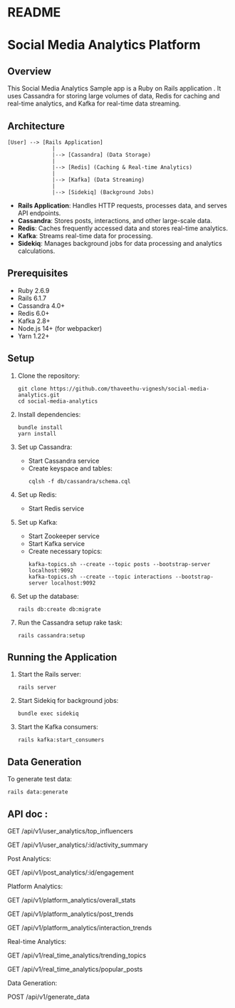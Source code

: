 # README

# Social Media Analytics Platform

## Overview

This Social Media Analytics Sample app is a Ruby on Rails application . It uses Cassandra for storing large volumes of data, Redis for caching and real-time analytics, and Kafka for real-time data streaming.

## Architecture

```
[User] --> [Rails Application]
              |
              |--> [Cassandra] (Data Storage)
              |
              |--> [Redis] (Caching & Real-time Analytics)
              |
              |--> [Kafka] (Data Streaming)
              |
              |--> [Sidekiq] (Background Jobs)
```

- **Rails Application**: Handles HTTP requests, processes data, and serves API endpoints.
- **Cassandra**: Stores posts, interactions, and other large-scale data.
- **Redis**: Caches frequently accessed data and stores real-time analytics.
- **Kafka**: Streams real-time data for processing.
- **Sidekiq**: Manages background jobs for data processing and analytics calculations.

## Prerequisites

- Ruby 2.6.9
- Rails 6.1.7
- Cassandra 4.0+
- Redis 6.0+
- Kafka 2.8+
- Node.js 14+ (for webpacker)
- Yarn 1.22+

## Setup

1. Clone the repository:
   ```
   git clone https://github.com/thaveethu-vignesh/social-media-analytics.git
   cd social-media-analytics
   ```

2. Install dependencies:
   ```
   bundle install
   yarn install
   ```

3. Set up Cassandra:
   - Start Cassandra service
   - Create keyspace and tables:
     ```
     cqlsh -f db/cassandra/schema.cql
     ```

4. Set up Redis:
   - Start Redis service

5. Set up Kafka:
   - Start Zookeeper service
   - Start Kafka service
   - Create necessary topics:
     ```
     kafka-topics.sh --create --topic posts --bootstrap-server localhost:9092
     kafka-topics.sh --create --topic interactions --bootstrap-server localhost:9092
     ```
6. Set up the database:
   ```
   rails db:create db:migrate
   ```

7. Run the Cassandra setup rake task:
   ```
   rails cassandra:setup
   ```

## Running the Application

1. Start the Rails server:
   ```
   rails server
   ```

2. Start Sidekiq for background jobs:
   ```
   bundle exec sidekiq
   ```

3. Start the Kafka consumers:
   ```
   rails kafka:start_consumers
   ```


## Data Generation

To generate test data:

```
rails data:generate
```


## API doc : 

GET /api/v1/user_analytics/top_influencers

GET /api/v1/user_analytics/:id/activity_summary


 Post Analytics:

GET /api/v1/post_analytics/:id/engagement

Platform Analytics:

GET /api/v1/platform_analytics/overall_stats

GET /api/v1/platform_analytics/post_trends

GET /api/v1/platform_analytics/interaction_trends


Real-time Analytics:

GET /api/v1/real_time_analytics/trending_topics

GET /api/v1/real_time_analytics/popular_posts


Data Generation:

POST /api/v1/generate_data
